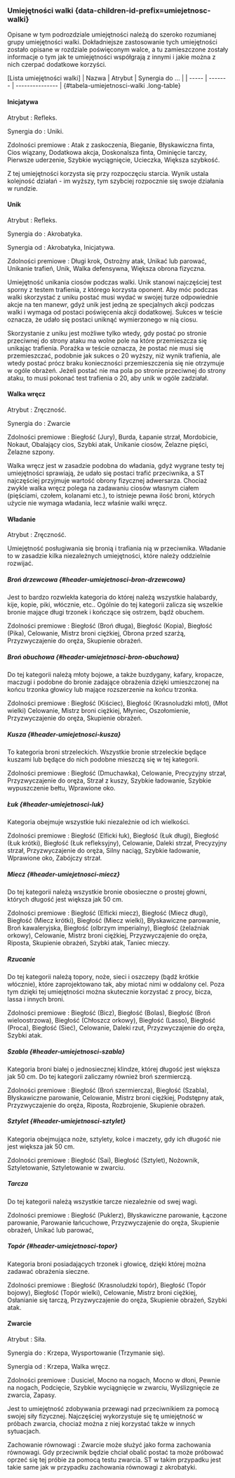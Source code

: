 ### Umiejętności walki {data-children-id-prefix=umiejetnosc-walki}

Opisane w tym podrozdziale umiejętności należą do szeroko rozumianej grupy umiejętności walki. Dokładniejsze zastosowanie tych umiejętności zostało opisane w rozdziale poświęconym walce, a tu zamieszczone zostały informacje o tym jak te umiejętności współgrają z innymi i jakie można z nich czerpać dodatkowe korzyści.
 
[Lista umiejętności walki]
| Nazwa | Atrybut | Synergia do ... |
| ----- | ------- | --------------- |
{#tabela-umiejetnosci-walki .long-table}

#### Inicjatywa

Atrybut
: Refleks.

Synergia do
: Uniki.

Zdolności premiowe
: Atak z zaskoczenia, Bieganie, Błyskawiczna finta, Cios wiązany, Dodatkowa akcja, Doskonalsza finta, Ominięcie tarczy, Pierwsze uderzenie, Szybkie wyciągnięcie, Ucieczka, Większa szybkość. 

Z tej umiejętności korzysta się przy rozpoczęciu starcia. Wynik ustala kolejność działań - im wyższy, tym szybciej rozpocznie się swoje działania w rundzie. 

#### Unik

Atrybut
: Refleks.

Synergia do
: Akrobatyka.

Synergia od
: Akrobatyka, Inicjatywa.

Zdolności premiowe
: Długi krok, Ostrożny atak, Unikać lub parować, Unikanie trafień, Unik, Walka defensywna, Większa obrona fizyczna. 

Umiejętność unikania ciosów podczas walki. Unik stanowi najczęściej test sporny z testem trafienia, z którego korzysta oponent. Aby móc podczas walki skorzystać z uniku postać musi wydać w swojej turze odpowiednie akcje na ten manewr, gdyż unik jest jedną ze specjalnych akcji podczas walki i wymaga od postaci poświęcenia akcji dodatkowej. Sukces w teście oznacza, że udało się postaci uniknąć wymierzonego w nią ciosu. 

Skorzystanie z uniku jest możliwe tylko wtedy, gdy postać po stronie przeciwnej do strony ataku ma wolne pole na które przemieszcza się unikając trafienia. Porażka w teście oznacza, że postać nie musi się przemieszczać, podobnie jak sukces o 20 wyższy, niż wynik trafienia, ale wtedy postać prócz braku konieczności przemieszczenia się nie otrzymuje w ogóle obrażeń. Jeżeli postać nie ma pola po stronie przeciwnej do strony ataku, to musi pokonać test trafienia o 20, aby unik w ogóle zadziałał. 

#### Walka wręcz

Atrybut
: Zręczność.

Synergia do
: Zwarcie

Zdolności premiowe
: Biegłość (Jury), Burda, Łapanie strzał, Mordobicie, Nokaut, Obalający cios, Szybki atak, Unikanie ciosów, Żelazne pięści, Żelazne szpony.

Walka wręcz jest w zasadzie podobna do władania, gdyż wygrane testy tej umiejętności sprawiają, że udało się postaci trafić przeciwnika, a ST najczęściej przyjmuje wartość obrony fizycznej adwersarza. Chociaż zwykle walka wręcz polega na zadawaniu ciosów własnym ciałem (pięściami, czołem, kolanami etc.), to istnieje pewna ilość broni, których użycie nie wymaga władania, lecz właśnie walki wręcz.

#### Władanie

Atrybut
: Zręczność.

Umiejętność posługiwania się bronią i trafiania nią w przeciwnika. Władanie to w zasadzie kilka niezależnych umiejętności, które należy oddzielnie rozwijać. 

##### Broń drzewcowa {#header-umiejetnosci-bron-drzewcowa}

Jest to bardzo rozwlekła kategoria do której należą wszystkie halabardy, kije, kopie, piki, włócznie, etc.. Ogólnie do tej kategorii zalicza się wszelkie bronie mające długi trzonek i kończące się ostrzem, bądź obuchem.

Zdolności premiowe
: Biegłość  (Broń długa), Biegłość  (Kopia), Biegłość  (Pika), Celowanie, Mistrz broni ciężkiej, Obrona przed szarżą, Przyzwyczajenie do oręża, Skupienie obrażeń.

##### Broń obuchowa {#header-umiejetnosci-bron-obuchowa}

Do tej kategorii należą młoty bojowe, a także buzdygany, kafary, kropacze, maczugi i podobne do bronie zadające obrażenia dzięki umieszczonej na końcu trzonka głowicy lub mające rozszerzenie na końcu trzonka. 

Zdolności premiowe
: Biegłość (Kiściec), Biegłość (Krasnoludzki młot), (Młot wielki) Celowanie, Mistrz broni ciężkiej, Młyniec, Oszołomienie, Przyzwyczajenie do oręża, Skupienie obrażeń.

##### Kusza {#header-umiejetnosci-kusza}

To kategoria broni strzeleckich. Wszystkie bronie strzeleckie będące kuszami lub będące do nich podobne mieszczą się w tej kategorii.

Zdolności premiowe
: Biegłość (Dmuchawka), Celowanie, Precyzyjny strzał, Przyzwyczajenie do oręża, Strzał z kuszy, Szybkie ładowanie, Szybkie wypuszczenie bełtu, Wprawione oko.

##### Łuk {#header-umiejetnosci-luk}

Kategoria obejmuje wszystkie łuki niezależnie od ich wielkości.

Zdolności premiowe
: Biegłość (Elficki łuk), Biegłość (Łuk długi), Biegłość (Łuk krótki), Biegłość (Łuk refleksyjny), Celowanie, Daleki strzał, Precyzyjny strzał, Przyzwyczajenie do oręża, Silny naciąg, Szybkie ładowanie, Wprawione oko, Zabójczy strzał.

##### Miecz {#header-umiejetnosci-miecz}

Do tej kategorii należą wszystkie bronie obosieczne o prostej głowni, których długość jest większa jak 50 cm.

Zdolności premiowe
: Biegłość (Elficki miecz), Biegłość (Miecz długi), Biegłość (Miecz krótki), Biegłość (Miecz wielki), Błyskawiczne parowanie, Broń kawaleryjska, Biegłość (olbrzym imperialny), Biegłość (żelaźniak orkowy), Celowanie, Mistrz broni ciężkiej, Przyzwyczajenie do oręża, Riposta, Skupienie obrażeń, Szybki atak, Taniec mieczy.

##### Rzucanie

Do tej kategorii należą topory, noże, sieci i oszczepy (bądź krótkie włócznie), które zaprojektowano tak, aby miotać nimi w oddalony cel. Poza tym dzięki tej umiejętności można skutecznie korzystać z procy, bicza, lassa i innych broni.

Zdolności premiowe
: Biegłość (Bicz), Biegłość (Bolas), Biegłość (Broń wieloostrzowa), Biegłość (Chłoszcz orkowy), Biegłość (Lasso), Biegłość (Proca), Biegłość (Sieć), Celowanie, Daleki rzut, Przyzwyczajenie do oręża, Szybki atak. 

##### Szabla {#header-umiejetnosci-szabla}

Kategoria broni białej o jednosiecznej klindze, której długość jest większa jak 50 cm. Do tej kategorii zaliczamy również broń szermierczą. 

Zdolności premiowe
: Biegłość (Broń szermiercza), Biegłość (Szabla), Błyskawiczne parowanie, Celowanie, Mistrz broni ciężkiej, Podstępny atak, Przyzwyczajenie do oręża, Riposta, Rozbrojenie, Skupienie obrażeń.

##### Sztylet {#header-umiejetnosci-sztylet}

Kategoria obejmująca noże, sztylety, kolce i maczety, gdy ich długość nie jest większa jak 50 cm.

Zdolności premiowe
: Biegłość (Sai), Biegłość (Sztylet), Nożownik, Sztyletowanie, Sztyletowanie w zwarciu.

##### Tarcza

Do tej kategorii należą wszystkie tarcze niezależnie od swej wagi.

Zdolności premiowe
: Biegłość (Puklerz), Błyskawiczne parowanie, Łączone parowanie, Parowanie łańcuchowe, Przyzwyczajenie do oręża, Skupienie obrażeń, Unikać lub parować, 

##### Topór {#header-umiejetnosci-topor}

Kategoria broni posiadających trzonek i głowicę, dzięki której można zadawać obrażenia sieczne.

Zdolności premiowe
: Biegłość (Krasnoludzki topór), Biegłość (Topór bojowy), Biegłość (Topór wielki), Celowanie, Mistrz broni ciężkiej, Osłanianie się tarczą, Przyzwyczajenie do oręża, Skupienie obrażeń, Szybki atak.

#### Zwarcie

Atrybut
: Siła.

Synergia do
: Krzepa, Wysportowanie (Trzymanie się).

Synergia od
: Krzepa, Walka wręcz. 

Zdolności premiowe
: Dusiciel, Mocno na nogach, Mocno w dłoni, Pewnie na nogach, Podcięcie, Szybkie wyciągnięcie w zwarciu, Wyślizgnięcie ze zwarcia, Zapasy.

Jest to umiejętność zdobywania przewagi nad przeciwnikiem za pomocą swojej siły fizycznej. Najczęściej wykorzystuje się tę umiejętność w próbach zwarcia, chociaż można z niej korzystać także w innych sytuacjach.

Zachowanie równowagi
: Zwarcie może służyć jako forma zachowania równowagi. Gdy przeciwnik będzie chciał obalić postać ta może próbować oprzeć się tej próbie za pomocą testu zwarcia. ST w takim przypadku jest takie same jak w przypadku zachowania równowagi z akrobatyki.
